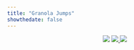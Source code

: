 ```yaml
---
title: "Granola Jumps"
showthedate: false
---
```


<div id="gamePage" class="not-prose" style="width:100%; text-align: center;">

<img src="/images/GranolaJumps.png" class="center max300 rounded-lg">

<a href="https://apps.apple.com/app/granola-jumps/id6479206004?platform=iphone" target="_blank">
	<img src="/images/apple.png" class="center max300">
</a>
<a href="https://play.google.com/store/apps/details?id=com.Guilhermo.GranolaJumps" target="_blank">
	<img src="/images/google.png" class="center max300">
</a>

</div>

<script  type="text/javascript">
	var isMobile = {
		Android: function() {
			return navigator.userAgent.match(/Android/i);
		},
		BlackBerry: function() {
			return navigator.userAgent.match(/BlackBerry/i);
		},
		iOS: function() {
			return navigator.userAgent.match(/iPhone|iPad|iPod/i);
		},
		Opera: function() {
			return navigator.userAgent.match(/Opera Mini/i);
		},
		Windows: function() {
			return navigator.userAgent.match(/IEMobile/i);
		},
		any: function() {
			return (isMobile.Android() || isMobile.BlackBerry() || isMobile.iOS() || isMobile.Opera() || isMobile.Windows());
		}

	};

	if (isMobile.Android())
	{
		window.location.href = "https://play.google.com/store/apps/details?id=com.Guilhermo.GranolaJumps";
	}
	else if(isMobile.iOS())
	{
		window.location.href = "https://apps.apple.com/app/granola-jumps/id6479206004?platform=iphone";
	}

</script>
